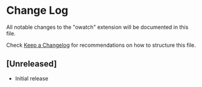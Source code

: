 # Change Log

All notable changes to the "owatch" extension will be documented in this file.

Check [Keep a Changelog](http://keepachangelog.com/) for recommendations on how to structure this file.

## [Unreleased]

- Initial release